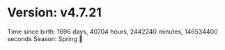 # Version: v4.7.21
Time since birth: 1696 days, 40704 hours, 2442240 minutes, 146534400 seconds
Season: Spring 🌸
